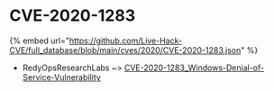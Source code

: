 # CVE-2020-1283
{% embed url="https://github.com/Live-Hack-CVE/full_database/blob/main/cves/2020/CVE-2020-1283.json" %}

* RedyOpsResearchLabs ~> [CVE-2020-1283_Windows-Denial-of-Service-Vulnerability](https://www.alice-snow.ru/2020/database/cve-2020-1283/cve-2020-1283_windows-denial-of-service-vulnerability-redyopsresearchlabs)